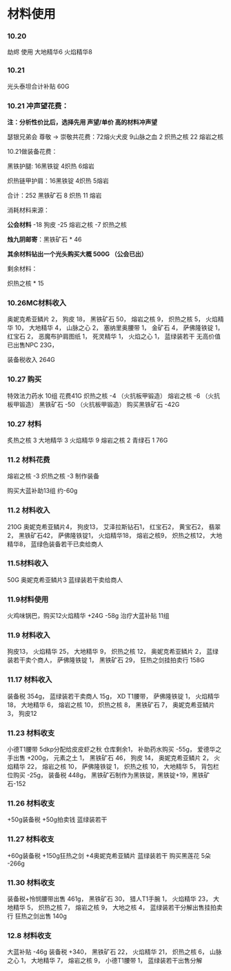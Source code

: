# 材料使用
### 10.20 
劫烬 使用 大地精华6 火焰精华8

### 10.21
光头泰坦合计补贴 60G

### 10.21 冲声望花费：

**注：分析性价比后，选择先用  声望/单价  高的材料冲声望**

瑟银兄弟会  尊敬 -> 崇敬共花费：72熔火犬皮 9山脉之血  2 炽热之核 22 熔岩之核

10.21做装备花费：

黑铁护腿: 16黑铁锭 4炽热 6熔岩

炽热链甲护肩：16黑铁锭 4炽热 5熔岩

合计：252 黑铁矿石   8 炽热 11 熔岩

消耗材料来源：

**公会材料** 
-18 狗皮
-25 熔岩之核
-7 炽热之核

**烛九阴邮寄**：黑铁矿石 * 46

**其余材料钻出一个光头购买大概 500G （公会已出）**

剩余材料：

炽热之核 * 15

### 10.26MC材料收入
奥妮克希亚鳞片 2，
狗皮 18，
黑铁矿石 50，
熔岩之核 9，
炽热之核 5，
火焰精华 10，
大地精华 4，
山脉之心 2，
塞纳里奥腰带 1，
金矿石 4，
萨佛隆铁锭 1，
红宝石 2，
恶魔布护肩图纸 1，
死灵精华 1，
火焰之心 1，
蓝绿装若干 无高价值 已出售NPC 23G，

装备税收入 264G

### 10.27 购买
特效法力药水 10组 花费41G
炽热之核 -4 （火抗板甲锻造）
熔岩之核 -6 （火抗板甲锻造）
黑铁矿石 -50 （火抗板甲锻造）
购买黑铁矿石 -42G

### 10.27 材料
炙热之核 3
大地精华 3
火焰精华 9
熔岩之核 2
青绿石 1
76G

### 11.2 材料花费
熔岩之核 -3
炽热之核 -3
制作装备

购买大蓝补助13组 约-60g

### 11.2 材料收入
210G
奥妮克希亚鳞片4，
狗皮13，
艾泽拉斯钻石1，
红宝石2，
黄宝石2，
翡翠2，
黑铁矿石42，
萨佛隆铁锭1，
火焰精华18，
熔岩之核9，
炽热之核12，
大地精华8，
蓝绿色装备若干已卖给商人

### 11.5材料收入
50G
奥妮克希亚鳞片3
蓝绿装若干卖给商人

### 11.9材料使用
火鸡味锅巴，购买12火焰精华 +24G
-58g 治疗大蓝补贴 11组

### 11.9 材料收入
狗皮13，
火焰精华 25，
大地精华 9，
炽热之核 12，
奥妮克希亚鳞片 2，
蓝绿装若干卖个商人，
萨佛隆铁锭 1，
黑铁矿石 29，
狂热之剑挂拍卖行 158G

### 11.17 材料收入
装备税 354g，
蓝绿装若干卖商人 15g，
XD T1腰带，
萨佛隆铁锭 1，
火焰精华 18，
大地精华 6，
熔岩之核 10，
炽热之核 8，
黑铁矿石 7，
奥妮克希亚鳞片 3，
狗皮12

### 11.23 材料收支
小德T1腰带 5dkp分配给皮皮虾之秋 仓库剩余1，
补助药水购买 -55g，
爱德华之手出售 +200g，
元素之土 1，
黑铁矿石 46，
狗皮 14，
奥妮克希亚鳞片 2，
火焰精华 22，
熔岩之核 10，
萨佛隆铁锭 1，
炽热之核 10，
大地精华 5，
背包栏位购买 -25g，
装备税 448g，
黑铁矿石制作为黑铁锭，黑铁锭+19，黑铁矿石-152

### 11.26 材料收支
+50g装备税
+50g拍卖钱
蓝绿装若干

### 11.27 材料收支
+60g装备税
+150g狂热之剑
+4奥妮克希亚鳞片
蓝绿装若干
购买黑莲花 5朵 -266g

### 11.30 材料收支
装备税+怜悯腰带出售 461g，
黑铁矿石 30，
猎人T1手腕 1，
火焰精华 23，
大地精华 5，
炽热之核 7，
熔岩之核 9，
大地之核 4，
蓝绿装若干分解出售挂拍卖行
狂热之剑出售 140g

### 12.8 材料收支
大蓝补贴 -46g
装备税 +340，
黑铁矿石 22，
火焰精华 21，
炽热之核 6，
山脉之心 1，
大地精华 7，
熔岩之核 9，
小德T1腰带 1，
蓝绿装若干出售分解
